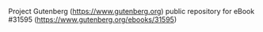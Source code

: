 Project Gutenberg (https://www.gutenberg.org) public repository for eBook #31595 (https://www.gutenberg.org/ebooks/31595)
